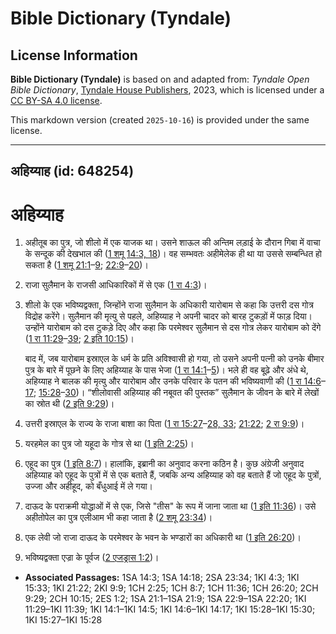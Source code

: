 # Bible Dictionary (Tyndale)

## License Information

**Bible Dictionary (Tyndale)** is based on and adapted from: _Tyndale Open Bible Dictionary_, [Tyndale House Publishers](https://tyndaleopenresources.com/), 2023, which is licensed under a [CC BY-SA 4.0 license](https://creativecommons.org/licenses/by-sa/4.0/legalcode.en).

This markdown version (created `2025-10-16`) is provided under the same license.



--------------------------------

## अहिय्याह (id: 648254)

अहिय्याह
========

1. अहीतूब का पुत्र, जो शीलो में एक याजक था। उसने शाऊल की अन्तिम लड़ाई के दौरान गिबा में वाचा के सन्दूक की देखभाल की ([1 शमू 14:3, 18](https://ref.ly/1Sam14:3,1Sam14:18))। वह सम्भवतः अहीमेलेक ही था या उससे सम्बन्धित हो सकता है ([1 शमू 21:1](https://ref.ly/1Sam21:1-1Sam21:9)–[9](https://ref.ly/1Sam21:1-1Sam21:9); [22:9](https://ref.ly/1Sam22:9-1Sam22:20)–[20](https://ref.ly/1Sam22:9-1Sam22:20))।
2. राजा सुलैमान के राजसी आधिकारिकों में से एक ([1 रा 4:3](https://ref.ly/1Kgs4:3))।
3. शीलो के एक भविष्यद्वक्ता, जिन्होंने राजा सुलैमान के अधिकारी यारोबाम से कहा कि उत्तरी दस गोत्र विद्रोह करेंगे। सुलैमान की मृत्यु से पहले, अहिय्याह ने अपनी चादर को बारह टुकड़ों में फाड़ दिया। उन्होंने यारोबाम को दस टुकड़े दिए और कहा कि परमेश्वर सुलैमान से दस गोत्र लेकर यारोबाम को देंगे ([1 रा 11:29](https://ref.ly/1Kgs11:29-1Kgs11:39)–[39](https://ref.ly/1Kgs11:29-1Kgs11:39); [2 इति 10:15](https://ref.ly/2Chr10:15))।

    बाद में, जब यारोबाम इस्राएल के धर्म के प्रति अविश्वासी हो गया, तो उसने अपनी पत्नी को उनके बीमार पुत्र के बारे में पूछने के लिए अहिय्याह के पास भेजा ([1 रा 14:1](https://ref.ly/1Kgs14:1-1Kgs14:5)–[5](https://ref.ly/1Kgs14:1-1Kgs14:5))। भले ही वह बूढ़े और अंधे थे, अहिय्याह ने बालक की मृत्यु और यारोबाम और उनके परिवार के पतन की भविष्यवाणी की ([1 रा 14:6](https://ref.ly/1Kgs14:6-1Kgs14:17)–[17](https://ref.ly/1Kgs14:6-1Kgs14:17); [15:28](https://ref.ly/1Kgs15:28-1Kgs15:30)–[30](https://ref.ly/1Kgs15:28-1Kgs15:30))। “शीलोवासी अहिय्याह की नबूवत की पुस्तक” सुलैमान के जीवन के बारे में लेखों का स्रोत थी ([2 इति 9:29](https://ref.ly/2Chr9:29))।

4. उत्तरी इस्राएल के राज्य के राजा बाशा का पिता ([1 रा 15:27](https://ref.ly/1Kgs15:27-1Kgs15:28,1Kgs15:33)–[28, 33](https://ref.ly/1Kgs15:27-1Kgs15:28,1Kgs15:33); [21:22](https://ref.ly/1Kgs21:22); [2 रा 9:9](https://ref.ly/2Kgs9:9))।
5. यरहमेल का पुत्र जो यहूदा के गोत्र से था ([1 इति 2:25](https://ref.ly/1Chr2:25))।
6. एहूद का पुत्र ([1 इति 8:7](https://ref.ly/1Chr8:7))। हालांकि, इब्रानी का अनुवाद करना कठिन है। कुछ अंग्रेजी अनुवाद अहिय्याह को एहूद के पुत्रों में से एक बताते हैं, जबकि अन्य अहिय्याह को वह बताते हैं जो एहूद के पुत्रों, उज्जा और अहीहूद, को बँधुआई में ले गया।
7. दाऊद के पराक्रमी योद्धाओं में से एक, जिसे "तीस" के रूप में जाना जाता था ([1 इति 11:36](https://ref.ly/1Chr11:36))। उसे अहीतोपेल का पुत्र एलीआम भी कहा जाता है ([2 शमू 23:34](https://ref.ly/2Sam23:34))।
8. एक लेवी जो राजा दाऊद के परमेश्वर के भवन के भण्डारों का अधिकारी था ([1 इति 26:20](https://ref.ly/1Chr26:20))।
9. भविष्यद्वक्ता एज्रा के पूर्वज ([2 एजड्रास 1:2](https://ref.ly/2Esd1:2))।

* **Associated Passages:** 1SA 14:3; 1SA 14:18; 2SA 23:34; 1KI 4:3; 1KI 15:33; 1KI 21:22; 2KI 9:9; 1CH 2:25; 1CH 8:7; 1CH 11:36; 1CH 26:20; 2CH 9:29; 2CH 10:15; 2ES 1:2; 1SA 21:1–1SA 21:9; 1SA 22:9–1SA 22:20; 1KI 11:29–1KI 11:39; 1KI 14:1–1KI 14:5; 1KI 14:6–1KI 14:17; 1KI 15:28–1KI 15:30; 1KI 15:27–1KI 15:28

